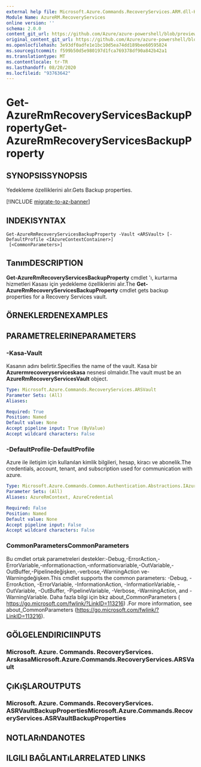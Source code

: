 ```yaml
---
external help file: Microsoft.Azure.Commands.RecoveryServices.ARM.dll-Help.xml
Module Name: AzureRM.RecoveryServices
online version: ''
schema: 2.0.0
content_git_url: https://github.com/Azure/azure-powershell/blob/preview/src/ResourceManager/RecoveryServices/Commands.RecoveryServices/help/Get-AzureRmRecoveryServicesBackupProperty.md
original_content_git_url: https://github.com/Azure/azure-powershell/blob/preview/src/ResourceManager/RecoveryServices/Commands.RecoveryServices/help/Get-AzureRmRecoveryServicesBackupProperty.md
ms.openlocfilehash: 3e93df0adfe1e1bc10d5ea74dd189bee60595824
ms.sourcegitcommit: f599b50d5e980197d1fca769378df90a842b42a1
ms.translationtype: MT
ms.contentlocale: tr-TR
ms.lasthandoff: 08/20/2020
ms.locfileid: "93763642"
---
```

# <span data-ttu-id="483aa-101">Get-AzureRmRecoveryServicesBackupProperty</span><span class="sxs-lookup"><span data-stu-id="483aa-101">Get-AzureRmRecoveryServicesBackupProperty</span></span>

## <span data-ttu-id="483aa-102">SYNOPSIS</span><span class="sxs-lookup"><span data-stu-id="483aa-102">SYNOPSIS</span></span>
<span data-ttu-id="483aa-103">Yedekleme özelliklerini alır.</span><span class="sxs-lookup"><span data-stu-id="483aa-103">Gets Backup properties.</span></span>

[!INCLUDE [migrate-to-az-banner](../../includes/migrate-to-az-banner.md)]

## <span data-ttu-id="483aa-104">INDEKI</span><span class="sxs-lookup"><span data-stu-id="483aa-104">SYNTAX</span></span>

```
Get-AzureRmRecoveryServicesBackupProperty -Vault <ARSVault> [-DefaultProfile <IAzureContextContainer>]
 [<CommonParameters>]
```

## <span data-ttu-id="483aa-105">Tanım</span><span class="sxs-lookup"><span data-stu-id="483aa-105">DESCRIPTION</span></span>
<span data-ttu-id="483aa-106">**Get-AzureRmRecoveryServicesBackupProperty** cmdlet 'ı, kurtarma hizmetleri Kasası için yedekleme özelliklerini alır.</span><span class="sxs-lookup"><span data-stu-id="483aa-106">The **Get-AzureRmRecoveryServicesBackupProperty** cmdlet gets backup properties for a Recovery Services vault.</span></span>

## <span data-ttu-id="483aa-107">ÖRNEKLERDEN</span><span class="sxs-lookup"><span data-stu-id="483aa-107">EXAMPLES</span></span>

## <span data-ttu-id="483aa-108">PARAMETRELERINE</span><span class="sxs-lookup"><span data-stu-id="483aa-108">PARAMETERS</span></span>

### <span data-ttu-id="483aa-109">-Kasa</span><span class="sxs-lookup"><span data-stu-id="483aa-109">-Vault</span></span>
<span data-ttu-id="483aa-110">Kasanın adını belirtir.</span><span class="sxs-lookup"><span data-stu-id="483aa-110">Specifies the name of the vault.</span></span>
<span data-ttu-id="483aa-111">Kasa bir **Azurermrecoveryserviceskasa** nesnesi olmalıdır.</span><span class="sxs-lookup"><span data-stu-id="483aa-111">The vault must be an **AzureRmRecoveryServicesVault** object.</span></span>

```yaml
Type: Microsoft.Azure.Commands.RecoveryServices.ARSVault
Parameter Sets: (All)
Aliases: 

Required: True
Position: Named
Default value: None
Accept pipeline input: True (ByValue)
Accept wildcard characters: False
```

### <span data-ttu-id="483aa-112">-DefaultProfile</span><span class="sxs-lookup"><span data-stu-id="483aa-112">-DefaultProfile</span></span>
<span data-ttu-id="483aa-113">Azure ile iletişim için kullanılan kimlik bilgileri, hesap, kiracı ve abonelik.</span><span class="sxs-lookup"><span data-stu-id="483aa-113">The credentials, account, tenant, and subscription used for communication with azure.</span></span>

```yaml
Type: Microsoft.Azure.Commands.Common.Authentication.Abstractions.IAzureContextContainer
Parameter Sets: (All)
Aliases: AzureRmContext, AzureCredential

Required: False
Position: Named
Default value: None
Accept pipeline input: False
Accept wildcard characters: False
```

### <span data-ttu-id="483aa-114">CommonParameters</span><span class="sxs-lookup"><span data-stu-id="483aa-114">CommonParameters</span></span>
<span data-ttu-id="483aa-115">Bu cmdlet ortak parametreleri destekler:-Debug,-ErrorAction,-ErrorVariable,-ınformationaction,-ınformationvariable,-OutVariable,-OutBuffer,-Pipelinedeğişken,-verbose,-WarningAction ve-Warningdeğişken.</span><span class="sxs-lookup"><span data-stu-id="483aa-115">This cmdlet supports the common parameters: -Debug, -ErrorAction, -ErrorVariable, -InformationAction, -InformationVariable, -OutVariable, -OutBuffer, -PipelineVariable, -Verbose, -WarningAction, and -WarningVariable.</span></span> <span data-ttu-id="483aa-116">Daha fazla bilgi için bkz about_CommonParameters ( https://go.microsoft.com/fwlink/?LinkID=113216) .</span><span class="sxs-lookup"><span data-stu-id="483aa-116">For more information, see about_CommonParameters (https://go.microsoft.com/fwlink/?LinkID=113216).</span></span>

## <span data-ttu-id="483aa-117">GÖLGELENDIRICI</span><span class="sxs-lookup"><span data-stu-id="483aa-117">INPUTS</span></span>

### <span data-ttu-id="483aa-118">Microsoft. Azure. Commands. RecoveryServices. Arskasa</span><span class="sxs-lookup"><span data-stu-id="483aa-118">Microsoft.Azure.Commands.RecoveryServices.ARSVault</span></span>

## <span data-ttu-id="483aa-119">ÇıKıŞLAR</span><span class="sxs-lookup"><span data-stu-id="483aa-119">OUTPUTS</span></span>

### <span data-ttu-id="483aa-120">Microsoft. Azure. Commands. RecoveryServices. ASRVaultBackupProperties</span><span class="sxs-lookup"><span data-stu-id="483aa-120">Microsoft.Azure.Commands.RecoveryServices.ASRVaultBackupProperties</span></span>

## <span data-ttu-id="483aa-121">NOTLARıNDA</span><span class="sxs-lookup"><span data-stu-id="483aa-121">NOTES</span></span>

## <span data-ttu-id="483aa-122">ILGILI BAĞLANTıLAR</span><span class="sxs-lookup"><span data-stu-id="483aa-122">RELATED LINKS</span></span>

